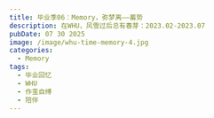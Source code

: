 ```yaml
---
title: 毕业季06：Memory，弥梦离——蓄势
description: 在WHU，风雪过后总有春芽：2023.02-2023.07
pubDate: 07 30 2025
image: /image/whu-time-memory-4.jpg
categories:
  - Memory
tags:
  - 毕业回忆
  - WHU
  - 作茧自缚
  - 陪伴
---
```


